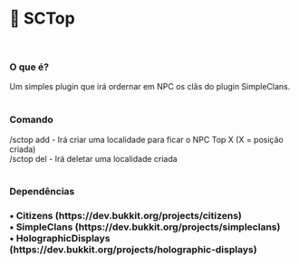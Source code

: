 # 🔰 SCTop
<br>
<h3>O que é?</h3>
Um simples plugin que irá ordernar em NPC os
clãs do plugin SimpleClans.
<br><br>
<h3>Comando</h3>
/sctop add <posição (número)> - Irá criar uma localidade para ficar o NPC Top X (X = posição criada) <br>
/sctop del <posição (número)> - Irá deletar uma localidade criada
<br><br>
<h3>Dependências<h3>
 • Citizens (https://dev.bukkit.org/projects/citizens) <br>
 • SimpleClans (https://dev.bukkit.org/projects/simpleclans) <br>
 • HolographicDisplays (https://dev.bukkit.org/projects/holographic-displays) <br>
